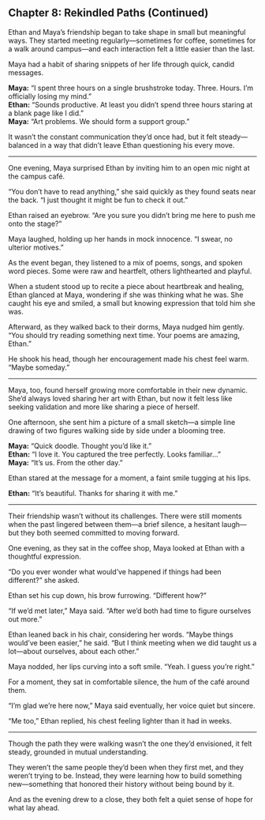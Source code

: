## Chapter 8: Rekindled Paths (Continued)

Ethan and Maya’s friendship began to take shape in small but meaningful ways. They started meeting regularly—sometimes for coffee, sometimes for a walk around campus—and each interaction felt a little easier than the last.  

Maya had a habit of sharing snippets of her life through quick, candid messages.  

**Maya:** “I spent three hours on a single brushstroke today. Three. Hours. I’m officially losing my mind.”  
**Ethan:** “Sounds productive. At least you didn’t spend three hours staring at a blank page like I did.”  
**Maya:** “Art problems. We should form a support group.”  

It wasn’t the constant communication they’d once had, but it felt steady—balanced in a way that didn’t leave Ethan questioning his every move.  

---

One evening, Maya surprised Ethan by inviting him to an open mic night at the campus café.  

“You don’t have to read anything,” she said quickly as they found seats near the back. “I just thought it might be fun to check it out.”  

Ethan raised an eyebrow. “Are you sure you didn’t bring me here to push me onto the stage?”  

Maya laughed, holding up her hands in mock innocence. “I swear, no ulterior motives.”  

As the event began, they listened to a mix of poems, songs, and spoken word pieces. Some were raw and heartfelt, others lighthearted and playful.  

When a student stood up to recite a piece about heartbreak and healing, Ethan glanced at Maya, wondering if she was thinking what he was. She caught his eye and smiled, a small but knowing expression that told him she was.  

Afterward, as they walked back to their dorms, Maya nudged him gently. “You should try reading something next time. Your poems are amazing, Ethan.”  

He shook his head, though her encouragement made his chest feel warm. “Maybe someday.”  

---

Maya, too, found herself growing more comfortable in their new dynamic. She’d always loved sharing her art with Ethan, but now it felt less like seeking validation and more like sharing a piece of herself.  

One afternoon, she sent him a picture of a small sketch—a simple line drawing of two figures walking side by side under a blooming tree.  

**Maya:** “Quick doodle. Thought you’d like it.”  
**Ethan:** “I love it. You captured the tree perfectly. Looks familiar…”  
**Maya:** “It’s us. From the other day.”  

Ethan stared at the message for a moment, a faint smile tugging at his lips.  

**Ethan:** “It’s beautiful. Thanks for sharing it with me.”  

---

Their friendship wasn’t without its challenges. There were still moments when the past lingered between them—a brief silence, a hesitant laugh—but they both seemed committed to moving forward.  

One evening, as they sat in the coffee shop, Maya looked at Ethan with a thoughtful expression.  

“Do you ever wonder what would’ve happened if things had been different?” she asked.  

Ethan set his cup down, his brow furrowing. “Different how?”  

“If we’d met later,” Maya said. “After we’d both had time to figure ourselves out more.”  

Ethan leaned back in his chair, considering her words. “Maybe things would’ve been easier,” he said. “But I think meeting when we did taught us a lot—about ourselves, about each other.”  

Maya nodded, her lips curving into a soft smile. “Yeah. I guess you’re right.”  

For a moment, they sat in comfortable silence, the hum of the café around them.  

“I’m glad we’re here now,” Maya said eventually, her voice quiet but sincere.  

“Me too,” Ethan replied, his chest feeling lighter than it had in weeks.  

---

Though the path they were walking wasn’t the one they’d envisioned, it felt steady, grounded in mutual understanding.  

They weren’t the same people they’d been when they first met, and they weren’t trying to be. Instead, they were learning how to build something new—something that honored their history without being bound by it.  

And as the evening drew to a close, they both felt a quiet sense of hope for what lay ahead.  
